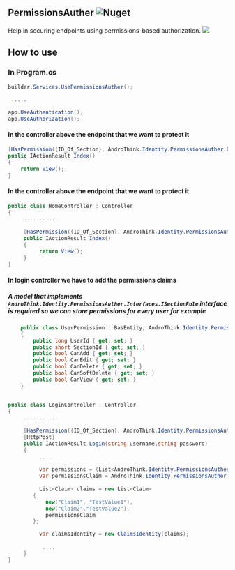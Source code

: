 
## PermissionsAuther ![Nuget](https://img.shields.io/nuget/v/AndroThink.Identity.PermissionsAuther)

Help in securing endpoints using permissions-based authorization.
![](https://github.com/AndroThink/PermissionsAuther/tree/main/AndroThink.Identity.PermissionsAuther/images/andro_think.png)
## How to use 

 ### In Program.cs
```c#
builder.Services.UsePermissionsAuther();
 
 .....

app.UseAuthentication();
app.UseAuthorization();
```

#### In the controller above the endpoint that we want to protect it
```c#
[HasPermission({ID_Of_Section}, AndroThink.Identity.PermissionsAuther.Enums.Permissions.CanView)]
public IActionResult Index()
{
    return View();
}
```


#### In the controller above the endpoint that we want to protect it
```c#
public class HomeController : Controller
{
     ...........
     
     [HasPermission({ID_Of_Section}, AndroThink.Identity.PermissionsAuther.Enums.Permissions.CanView)]
     public IActionResult Index()
     {
          return View();
     }
}
```

#### In login controller we have to add the permissions claims
##### A model that implements `AndroThink.Identity.PermissionsAuther.Interfaces.ISectionRole` interface is required so we can store permissions for every user for example 
```c#
    public class UserPermission : BasEntity, AndroThink.Identity.PermissionsAuther.Interfaces.ISectionRole
    {
        public long UserId { get; set; }
        public short SectionId { get; set; }
        public bool CanAdd { get; set; }
        public bool CanEdit { get; set; }
        public bool CanDelete { get; set; }
        public bool CanSoftDelete { get; set; }
        public bool CanView { get; set; }
    }
```

```c#

public class LoginController : Controller
{
     ...........
     
     [HasPermission({ID_Of_Section}, AndroThink.Identity.PermissionsAuther.Enums.Permissions.CanView)]
     [HttpPost]
     public IActionResult Login(string username,string password)
     {
          ....
          
          var permissions = (List<AndroThink.Identity.PermissionsAuther.Interfaces.ISectionRole>)loggedUsers.UserPermissions;
          var permissionsClaim = AndroThink.Identity.PermissionsAuther.PermissionUtils.CreatePermissionClaim(permissions);
          
          List<Claim> claims = new List<Claim>
        {
            new("Claim1", "TestValue1"),
            new("Claim2","TestValue2"),
            permissionsClaim
        };

          var claimsIdentity = new ClaimsIdentity(claims);
          
           ....   
     }
}
```